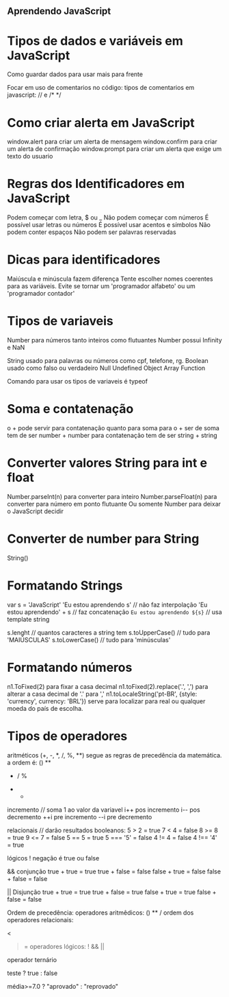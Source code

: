 ## Aprendendo JavaScript



# Tipos de dados e variáveis em JavaScript

Como guardar dados para usar mais para frente

Focar em uso de comentarios no código:
tipos de comentarios em javascript: // e /* */

# Como criar alerta em JavaScript

window.alert para criar um alerta de mensagem
window.confirm para criar um alerta de confirmação
window.prompt para criar um alerta que exige um texto do usuario

# Regras dos Identificadores em JavaScript

Podem começar com letra, $ ou _
Não podem começar com números
É possível usar letras ou números
É possível usar acentos e símbolos
Não podem conter espaços
Não podem ser palavras reservadas

# Dicas para identificadores

Maiúscula e minúscula fazem diferença
Tente escolher nomes coerentes para as variáveis.
Evite se tornar um 'programador alfabeto' ou um 'programador contador'

# Tipos de variaveis

Number para números tanto inteiros como flutuantes
Number possui Infinity e NaN

String usado para palavras ou números como cpf, telefone, rg.
Boolean usado como falso ou verdadeiro
Null
Undefined
Object
Array
Function

Comando para usar os tipos de variaveis é typeof

# Soma e contatenação

o + pode servir para contatenação quanto para soma
para o + ser de soma tem de ser number + number
para contatenação tem de ser string + string

# Converter valores String para int e float

Number.parseInt(n) para converter para inteiro
Number.parseFloat(n) para converter para número em ponto flutuante
Ou somente Number para deixar o JavaScript decidir

# Converter de number para String

String()

# Formatando Strings
var s = 'JavaScript'
'Eu estou aprendendo s' // não faz interpolação
'Eu estou aprendendo' + s // faz concatenação
`Eu estou aprendendo ${s}` // usa template string

s.lenght  // quantos caracteres a string tem
s.toUpperCase() // tudo para 'MAIÚSCULAS'
s.toLowerCase() // tudo para 'minúsculas'

# Formatando números

n1.ToFixed(2) para fixar a casa decimal
n1.toFixed(2).replace('.', ',') para alterar a casa decimal de '.' para ','
n1.toLocaleString('pt-BR', {style: 'currency', currency: 'BRL'}) serve para localizar para real ou qualquer moeda do país de escolha.

# Tipos de operadores

aritméticos (+, -, *, /, %, **) segue as regras de precedência da matemática. a ordem é:
()
**
* / %
+ -

incremento // soma 1 ao valor da variavel
i++ pos incremento
i-- pos decremento
++i pre incremento
--i pre decremento

relacionais // darão resultados booleanos:
5 > 2 = true
7 < 4 = false
8 >= 8 = true
9 <= 7 = false
5 == 5 = true
5 === '5' = false
4 != 4 = false
4 !== '4' = true

lógicos
! negação é true ou false

&& conjunção
true + true = true
true + false = false
false + true = false
false + false = false

|| Disjunção
true + true = true
true + false = true
false + true = true
false + false = false

Ordem de precedência:
operadores aritmêdicos:
()
**
/
ordem dos operadores relacionais:
>
<
>=
operadores lógicos:
!
&&
||

operador ternário

teste ? true : false

média>=7.0 ? "aprovado" : "reprovado"